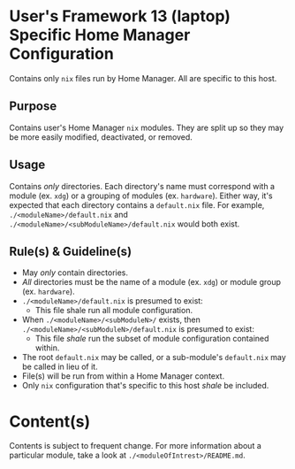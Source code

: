# User's Framework 13 (laptop) Specific Home Manager Configuration

Contains only `nix` files run by Home Manager. All are specific to this host.

## Purpose

Contains user's Home Manager `nix` modules. They are split up so they may be more easily modified, deactivated, or removed.

## Usage

Contains *only* directories. Each directory's name must correspond with a module (ex. `xdg`) or a grouping of modules (ex. `hardware`). Either way, it's expected that each directory contains a `default.nix` file. For example, `./<moduleName>/default.nix` and `./<moduleName>/<subModuleName>/default.nix` would both exist.

## Rule(s) & Guideline(s)

- May *only* contain directories.
- *All* directories must be the name of a module (ex. `xdg`) or module group (ex. `hardware`).
- `./<moduleName>/default.nix` is presumed to exist:
   - This file shale run all module configuration.
- When `./<moduleName>/<subModuleN>/` exists, then `./<moduleName>/<subModuleN>/default.nix` is presumed to exist:
   - This file *shale* run the subset of module configuration contained within.
- The root `default.nix` may be called, or a sub-module's `default.nix` may be called in lieu of it.
- File(s) will be run from within a Home Manager context.
- Only `nix` configuration that's specific to this host *shale* be included.

# Content(s)

Contents is subject to frequent change. For more information about a particular module, take a look at `./<moduleOfIntrest>/README.md`.

